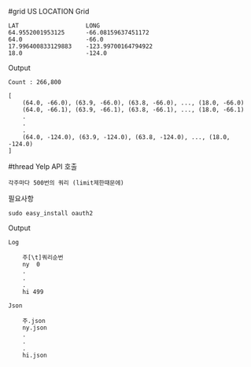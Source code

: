 #grid
US LOCATION Grid

    LAT                   LONG
    64.9552001953125      -66.08159637451172
    64.0                  -66.0
    17.996400833129883    -123.99700164794922
    18.0                  -124.0

Output

    Count : 266,800

    [
        (64.0, -66.0), (63.9, -66.0), (63.8, -66.0), ..., (18.0, -66.0) 
        (64.0, -66.1), (63.9, -66.1), (63.8, -66.1), ..., (18.0, -66.1)
        .
        .
        .
        (64.0, -124.0), (63.9, -124.0), (63.8, -124.0), ..., (18.0, -124.0)
    ]

#thread
Yelp API 호출

    각주마다 500번의 쿼리 (limit제한때문에)
    
    
필요사항

    sudo easy_install oauth2

Output 

    Log
    
        주[\t]쿼리순번
        ny  0
        .
        .
        .
        hi 499
        
    Json
    
        주.json
        ny.json
        .
        .
        .
        hi.json
